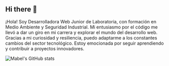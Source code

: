 ## Hi there 👋

¡Hola! Soy Desarrolladora Web Junior de Laboratoria, con formación en Medio Ambiente y Seguridad Industrial. Mi entusiasmo por el código me llevó a dar un giro en mi carrera y explorar el mundo del desarrollo web. Gracias a mi curiosidad y resiliencia, puedo adaptarme a los constantes cambios del sector tecnológico. Estoy emocionada por seguir aprendiendo y contribuir a proyectos innovadores.

![Mabel's GitHub stats](https://github-readme-stats.vercel.app/api?username=mabel-gp&show_icons=true&theme=transparent)


